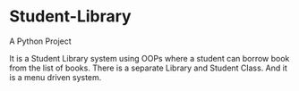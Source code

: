 # Student-Library
A Python Project

It is a Student Library system using OOPs where a student can borrow book from
the list of books. There is a separate Library and Student Class.
And it is a menu driven system.

